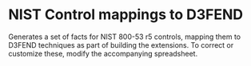 # NIST Control mappings to D3FEND

Generates a set of facts for NIST 800-53 r5 controls, mapping them to
D3FEND techniques as part of building the extensions. To correct or
customize these, modify the accompanying spreadsheet.
